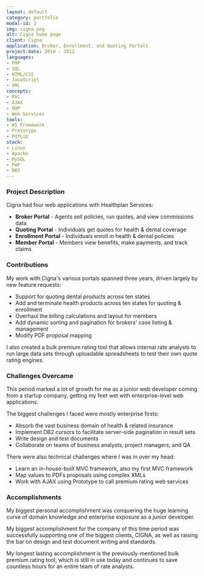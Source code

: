 ```yaml
---
layout: default
category: portfolio
modal-id: 2
img: cigna.png
alt: Cigna home page
client: Cigna
application: Broker, Enrollment, and Quoting Portals
project-date: 2010 - 2012
languages:
- PHP
- SQL
- HTML/CSS
- JavaScript
- XML
concepts:
- MVC
- AJAX
- OOP
- Web Services
tools:
- W1 Framework
- Prototype
- PdfLib
stack:
- Linux
- Apache
- MySQL
- PHP
- DB2
---
```


### Project Description
Cigna had four web applications with Healthplan Services:

- **Broker Portal** - Agents sell policies, run quotes, and view commissions data
- **Quoting Portal** - Individuals get quotes for health & dental coverage
- **Enrollment Portal** - Individuals enroll in health & dental policies
- **Member Portal** - Members view benefits, make payments, and track claims

### Contributions
My work with Cigna's various portals spanned three years, driven largely by new feature requests:

- Support for quoting dental products across ten states
- Add and terminate health products across ten states for quoting & enrollment
- Overhaul the billing calculations and layout for members
- Add dynamic sorting and pagination for brokers' case listing & management
- Modify PDF proposal mapping

I also created a bulk premium rating tool that allows internal rate analysts to run large data sets through uploadable spreadsheets to test their own quote rating engines.

### Challenges Overcame

This period marked a lot of growth for me as a junior web developer coming from a startup company, getting my feet wet with enterprise-level web applications. 

The biggest challenges I faced were mostly enterprise firsts:

- Absorb the vast business domain of health & related insurance
- Implement DB2 cursors to facilitate server-side pagination in result sets
- Write design and test documents
- Collaborate on teams of business analysts, project managers, and QA

There were also technical challenges where I was in over my head:

- Learn an in-house-built MVC framework, also my first MVC framework
- Map values to PDFs proposals using complex XMLs
- Work with AJAX using Prototype to call premium rating web services

### Accomplishments

My biggest personal accomplishment was conquering the huge learning curve of domain knowledge and enterprise exposure as a junior developer.

My biggest accomplishment for the company of this time period was successfully supporting one of the biggest clients, CIGNA, as well as raising the bar on design and test document writing and standards.

My longest lasting accomplishment is the previously-mentioned bulk premium rating tool, which is still in use today and continues to save countless hours for an entire team of rate analysts.
